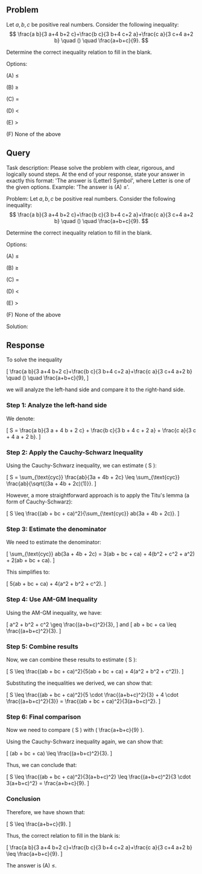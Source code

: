 ## Problem

Let $a, b, c$ be positive real numbers. Consider the following inequality:
$$
\frac{a b}{3 a+4 b+2 c}+\frac{b c}{3 b+4 c+2 a}+\frac{c a}{3 c+4 a+2 b} \quad () \quad \frac{a+b+c}{9}.
$$

Determine the correct inequality relation to fill in the blank.

Options:

(A) $\leq$ 

(B) $\geq$

(C) $=$ 

(D) $<$

(E) $>$

(F) None of the above

## Query

Task description: Please solve the problem with clear, rigorous, and logically sound steps. At the end of your response, state your answer in exactly this format: 'The answer is (Letter) Symbol', where Letter is one of the given options. Example: 'The answer is (A) $\leq$'.

Problem: Let $a, b, c$ be positive real numbers. Consider the following inequality:
$$
\frac{a b}{3 a+4 b+2 c}+\frac{b c}{3 b+4 c+2 a}+\frac{c a}{3 c+4 a+2 b} \quad () \quad \frac{a+b+c}{9}.
$$

Determine the correct inequality relation to fill in the blank.

Options:

(A) $\leq$ 

(B) $\geq$

(C) $=$ 

(D) $<$

(E) $>$

(F) None of the above

Solution:

## Response

To solve the inequality 

\[
\frac{a b}{3 a+4 b+2 c}+\frac{b c}{3 b+4 c+2 a}+\frac{c a}{3 c+4 a+2 b} \quad () \quad \frac{a+b+c}{9},
\]

we will analyze the left-hand side and compare it to the right-hand side.

### Step 1: Analyze the left-hand side

We denote:

\[
S = \frac{a b}{3 a + 4 b + 2 c} + \frac{b c}{3 b + 4 c + 2 a} + \frac{c a}{3 c + 4 a + 2 b}.
\]

### Step 2: Apply the Cauchy-Schwarz Inequality

Using the Cauchy-Schwarz inequality, we can estimate \( S \):

\[
S = \sum_{\text{cyc}} \frac{ab}{3a + 4b + 2c} \leq \sum_{\text{cyc}} \frac{ab}{\sqrt{(3a + 4b + 2c)(1)}}.
\]

However, a more straightforward approach is to apply the Titu's lemma (a form of Cauchy-Schwarz):

\[
S \leq \frac{(ab + bc + ca)^2}{\sum_{\text{cyc}} ab(3a + 4b + 2c)}.
\]

### Step 3: Estimate the denominator

We need to estimate the denominator:

\[
\sum_{\text{cyc}} ab(3a + 4b + 2c) = 3(ab + bc + ca) + 4(b^2 + c^2 + a^2) + 2(ab + bc + ca).
\]

This simplifies to:

\[
5(ab + bc + ca) + 4(a^2 + b^2 + c^2).
\]

### Step 4: Use AM-GM Inequality

Using the AM-GM inequality, we have:

\[
a^2 + b^2 + c^2 \geq \frac{(a+b+c)^2}{3},
\]
and
\[
ab + bc + ca \leq \frac{(a+b+c)^2}{3}.
\]

### Step 5: Combine results

Now, we can combine these results to estimate \( S \):

\[
S \leq \frac{(ab + bc + ca)^2}{5(ab + bc + ca) + 4(a^2 + b^2 + c^2)}.
\]

Substituting the inequalities we derived, we can show that:

\[
S \leq \frac{(ab + bc + ca)^2}{5 \cdot \frac{(a+b+c)^2}{3} + 4 \cdot \frac{(a+b+c)^2}{3}} = \frac{(ab + bc + ca)^2}{3(a+b+c)^2}.
\]

### Step 6: Final comparison

Now we need to compare \( S \) with \( \frac{a+b+c}{9} \). 

Using the Cauchy-Schwarz inequality again, we can show that:

\[
(ab + bc + ca) \leq \frac{(a+b+c)^2}{3}.
\]

Thus, we can conclude that:

\[
S \leq \frac{(ab + bc + ca)^2}{3(a+b+c)^2} \leq \frac{(a+b+c)^2}{3 \cdot 3(a+b+c)^2} = \frac{a+b+c}{9}.
\]

### Conclusion

Therefore, we have shown that:

\[
S \leq \frac{a+b+c}{9}.
\]

Thus, the correct relation to fill in the blank is:

\[
\frac{a b}{3 a+4 b+2 c}+\frac{b c}{3 b+4 c+2 a}+\frac{c a}{3 c+4 a+2 b} \leq \frac{a+b+c}{9}.
\]

The answer is (A) $\leq$.